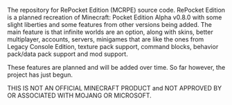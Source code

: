 The repository for RePocket Edition (MCRPE) source code.
RePocket Edition is a planned recreation of Minecraft: Pocket Edition Alpha v0.8.0 with some slight liberties and some features from other versions being added. The main feature is that infinite worlds are an option, along with skins, better multiplayer, accounts, servers, minigames that are like the ones from Legacy Console Edition, texture pack support, command blocks, behavior pack/data pack support and mod support.

These features are planned and will be added over time. So far however, the project has just begun.

THIS IS NOT AN OFFICIAL MINECRAFT PRODUCT and NOT APPROVED BY OR ASSOCIATED WITH MOJANG OR MICROSOFT.
